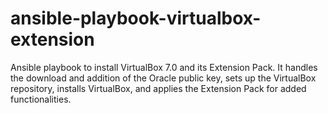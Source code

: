 # ansible-playbook-virtualbox-extension
Ansible playbook to install VirtualBox 7.0 and its Extension Pack. It handles the download and addition of the Oracle public key, sets up the VirtualBox repository, installs VirtualBox, and applies the Extension Pack for added functionalities.
